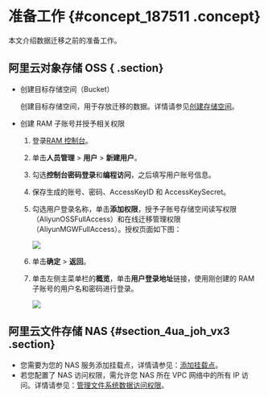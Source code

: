 # 准备工作 {#concept_187511 .concept}

本文介绍数据迁移之前的准备工作。

## 阿里云对象存储 OSS { .section}

-   创建目标存储空间（Bucket）

    创建目标存储空间，用于存放迁移的数据。详情请参见[创建存储空间](../cn.zh-CN/快速入门/创建存储空间.md#)。

-   创建 RAM 子账号并授予相关权限
    1.  登录[RAM 控制台](https://ram.console.aliyun.com)。
    2.  单击**人员管理** \> **用户** \> **新建用户**。
    3.  勾选**控制台密码登录**和**编程访问**，之后填写用户账号信息。
    4.  保存生成的账号、密码、AccessKeyID 和 AccessKeySecret。
    5.  勾选用户登录名称，单击**添加权限**，授予子账号存储空间读写权限（AliyunOSSFullAccess）和在线迁移管理权限（AliyunMGWFullAccess）。授权页面如下图：

        ![](http://static-aliyun-doc.oss-cn-hangzhou.aliyuncs.com/assets/img/40745/155609886221235_zh-CN.png)

    6.  单击**确定** \> **返回**。
    7.  单击左侧主菜单栏的**概览**，单击**用户登录地址**链接，使用刚创建的 RAM 子账号的用户名和密码进行登录。

        ![](http://static-aliyun-doc.oss-cn-hangzhou.aliyuncs.com/assets/img/40745/155609886234662_zh-CN.png)


## 阿里云文件存储 NAS {#section_4ua_joh_vx3 .section}

-   您需要为您的 NAS 服务添加挂载点，详情请参见：[添加挂载点](../cn.zh-CN/快速配置指南/添加挂载点.md#)。
-   若您配置了 NAS 访问权限，需允许您 NAS 所在 VPC 网络中的所有 IP 访问。详情请参见：[管理文件系统数据访问权限](../cn.zh-CN/使用指南/管理文件系统数据访问权限.md#)。

